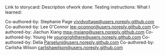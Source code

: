 Link to storycard: 
Description ofwork done:
Testing instructions:
What I learned:



Co-authored-by: Stephanie Page <vividvoltage@users.noreply.github.com>
Co-authored-by: Lee O'Connor <lee-oconnor@users.noreply.github.com>
Co-authored-by: Jiachun Xiang <mpa-mxiang@users.noreply.github.com>
Co-authored-by: Young He <youngrighthere@users.noreply.github.com>
Co-authored-by: Delia <Parseluni@users.noreply.github.com>
Co-authored-by: Carlisha Wilson <carlishawilson@users.noreply.github.com>
